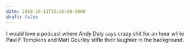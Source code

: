 ```yaml
---
date: 2018-10-11T15:42:40-0600
draft: false
---
```


I would love a podcast where Andy Daly says crazy shit for an hour while Paul F Tompkins and Matt Gourley stifle their laughter in the background.

